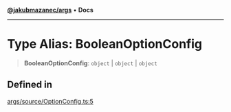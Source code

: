 [**@jakubmazanec/args**](../README.md) • **Docs**

---

# Type Alias: BooleanOptionConfig

> **BooleanOptionConfig**: `object` \| `object` \| `object`

## Defined in

[args/source/OptionConfig.ts:5](https://github.com/jakubmazanec/tools/blob/a5f92f7f2969c6804808173bd093f7dbafca1b9f/packages/args/source/OptionConfig.ts#L5)
